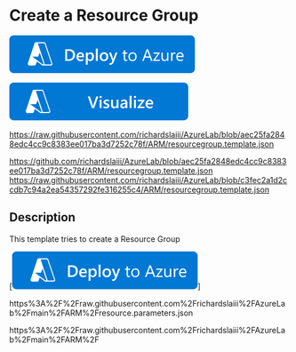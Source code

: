 # Create a Resource Group

[![Deploy To Azure](https://raw.githubusercontent.com/Azure/azure-quickstart-templates/master/1-CONTRIBUTION-GUIDE/images/deploytoazure.svg?sanitize=true)](https://portal.azure.com/#create/Microsoft.Template/uri/https%3A%2F%2Fraw.githubusercontent.com%2FAzure%2Fazure-quickstart-templates%2Fmaster%2Fapplication-workloads%2Fsccm%2Fsccm-currentbranch%2Fazuredeploy.json)

[![Visualize](https://raw.githubusercontent.com/Azure/azure-quickstart-templates/master/1-CONTRIBUTION-GUIDE/images/visualizebutton.svg?sanitize=true)](http://armviz.io/#/?load=https%3A%2F%2Fraw.githubusercontent.com%2FAzure%2Fazure-quickstart-templates%2Fmaster%2Fapplication-workloads%2Fsccm%2Fsccm-currentbranch%2Fazuredeploy.json)

https://raw.githubusercontent.com/richardslaiii/AzureLab/blob/aec25fa2848edc4cc9c8383ee017ba3d7252c78f/ARM/resourcegroup.template.json

https://github.com/richardslaiii/AzureLab/blob/aec25fa2848edc4cc9c8383ee017ba3d7252c78f/ARM/resourcegroup.template.json
https://raw.githubusercontent.com/richardslaiii/AzureLab/blob/c3fec2a1d2ccdb7c94a2ea54357292fe316255c4/ARM/resourcegroup.template.json
## Description

This template tries to create a Resource Group


[![Visualize](https://github.com/richardslaiii/AzureLab/blob/1e1fab6f63a414de1a1d50726841bd11934fe5aa/images/deploytoazure.svg?sanitize=true)]

https%3A%2F%2Fraw.githubusercontent.com%2Frichardslaiii%2FAzureLab%2Fmain%2FARM%2Fresource.parameters.json

https%3A%2F%2Fraw.githubusercontent.com%2Frichardslaiii%2FAzureLab%2Fmain%2FARM%2F
